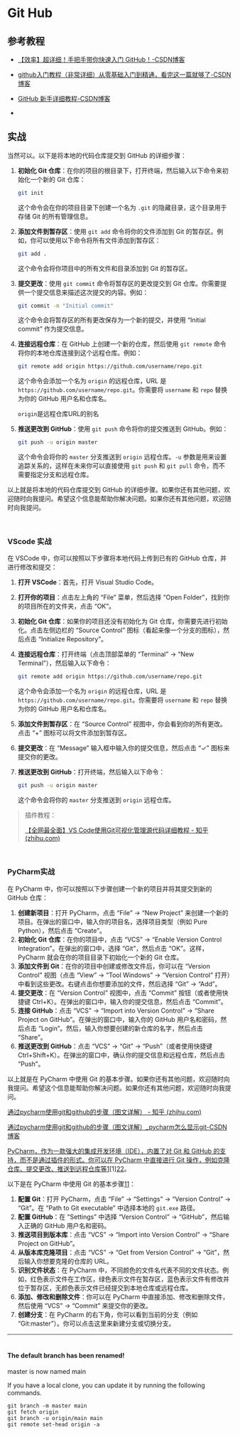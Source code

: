 # Git Hub

## 参考教程

- [【效率】超详细！手把手带你快速入门 GitHub！-CSDN博客](https://blog.csdn.net/fengdu78/article/details/115222691)

- [github入门教程（非常详细）从零基础入门到精通，看完这一篇就够了-CSDN博客](https://blog.csdn.net/Python_0011/article/details/131755188)
- [GitHub 新手详细教程-CSDN博客](https://blog.csdn.net/Hanani_Jia/article/details/77950594)
- 

## 实战

当然可以。以下是将本地的代码仓库提交到 GitHub 的详细步骤：

1. **初始化 Git 仓库**：在你的项目的根目录下，打开终端，然后输入以下命令来初始化一个新的 Git 仓库：

   ```bash
   git init
   ```

   这个命令会在你的项目目录下创建一个名为 `.git` 的隐藏目录，这个目录用于存储 Git 的所有管理信息。

2. **添加文件到暂存区**：使用 `git add` 命令将你的文件添加到 Git 的暂存区。例如，你可以使用以下命令将所有文件添加到暂存区：

   ```bash
   git add .
   ```

   这个命令会将你项目中的所有文件和目录添加到 Git 的暂存区。

3. **提交更改**：使用 `git commit` 命令将暂存区的更改提交到 Git 仓库。你需要提供一个提交信息来描述这次提交的内容。例如：

   ```bash
   git commit -m "Initial commit"
   ```

   这个命令会将暂存区的所有更改保存为一个新的提交，并使用 “Initial commit” 作为提交信息。

4. **连接远程仓库**：在 GitHub 上创建一个新的仓库，然后使用 `git remote` 命令将你的本地仓库连接到这个远程仓库。例如：

   ```bash
   git remote add origin https://github.com/username/repo.git
   ```

   这个命令会添加一个名为 `origin` 的远程仓库，URL 是 `https://github.com/username/repo.git`。你需要将 `username` 和 `repo` 替换为你的 GitHub 用户名和仓库名。

   `origin`是远程仓库URL的别名

5. **推送更改到 GitHub**：使用 `git push` 命令将你的提交推送到 GitHub。例如：

   ```bash
   git push -u origin master
   ```

   这个命令会将你的 `master` 分支推送到 `origin` 远程仓库。`-u` 参数是用来设置追踪关系的，这样在未来你可以直接使用 `git push` 和 `git pull` 命令，而不需要指定分支和远程仓库。

以上就是将本地的代码仓库提交到 GitHub 的详细步骤。如果你还有其他问题，欢迎随时向我提问。希望这个信息能帮助你解决问题。如果你还有其他问题，欢迎随时向我提问。

​              

### VScode 实战

在 VSCode 中，你可以按照以下步骤将本地代码上传到已有的 GitHub 仓库，并进行修改和提交：

1. **打开 VSCode**：首先，打开 Visual Studio Code。

2. **打开你的项目**：点击左上角的 “File” 菜单，然后选择 “Open Folder”，找到你的项目所在的文件夹，点击 “OK”。

3. **初始化 Git 仓库**：如果你的项目还没有初始化为 Git 仓库，你需要先进行初始化。点击左侧边栏的 “Source Control” 图标（看起来像一个分支的图标），然后点击 “Initialize Repository”。

4. **连接远程仓库**：打开终端（点击顶部菜单的 “Terminal” -> “New Terminal”），然后输入以下命令：

   ```bash
   git remote add origin https://github.com/username/repo.git
   ```

   这个命令会添加一个名为 `origin` 的远程仓库，URL 是 `https://github.com/username/repo.git`。你需要将 `username` 和 `repo` 替换为你的 GitHub 用户名和仓库名。

5. **添加文件到暂存区**：在 “Source Control” 视图中，你会看到你的所有更改。点击 “+” 图标可以将文件添加到暂存区。

6. **提交更改**：在 “Message” 输入框中输入你的提交信息，然后点击 “✓” 图标来提交你的更改。

7. **推送更改到 GitHub**：打开终端，然后输入以下命令：

   ```bash
   git push -u origin master
   ```

   这个命令会将你的 `master` 分支推送到 `origin` 远程仓库。

> 插件教程：
>
> [【全网最全面】VS Code使用Git可视化管理源代码详细教程 - 知乎 (zhihu.com)](https://zhuanlan.zhihu.com/p/367494699)

​              

### PyCharm实战

在 PyCharm 中，你可以按照以下步骤创建一个新的项目并将其提交到新的 GitHub 仓库：

1. **创建新项目**：打开 PyCharm，点击 “File” -> “New Project” 来创建一个新的项目。在弹出的窗口中，输入你的项目名，选择项目类型（例如 Pure Python），然后点击 “Create”。
2. **初始化 Git 仓库**：在你的项目中，点击 “VCS” -> “Enable Version Control Integration”。在弹出的窗口中，选择 “Git”，然后点击 “OK”。这样，PyCharm 就会在你的项目目录下初始化一个新的 Git 仓库。
3. **添加文件到 Git**：在你的项目中创建或修改文件后，你可以在 “Version Control” 视图（点击 “View” -> “Tool Windows” -> “Version Control” 打开）中看到这些更改。右键点击你想要添加的文件，然后选择 “Git” -> “Add”。
4. **提交更改**：在 “Version Control” 视图中，点击 “Commit” 按钮（或者使用快捷键 Ctrl+K）。在弹出的窗口中，输入你的提交信息，然后点击 “Commit”。
5. **连接 GitHub**：点击 “VCS” -> “Import into Version Control” -> “Share Project on GitHub”。在弹出的窗口中，输入你的 GitHub 用户名和密码，然后点击 “Login”。然后，输入你想要创建的新仓库的名字，然后点击 “Share”。
6. **推送更改到 GitHub**：点击 “VCS” -> “Git” -> “Push”（或者使用快捷键 Ctrl+Shift+K）。在弹出的窗口中，确认你的提交信息和远程仓库，然后点击 “Push”。

以上就是在 PyCharm 中使用 Git 的基本步骤。如果你还有其他问题，欢迎随时向我提问。希望这个信息能帮助你解决问题。如果你还有其他问题，欢迎随时向我提问。

[通过pycharm使用git和github的步骤（图文详解） - 知乎 (zhihu.com)](https://zhuanlan.zhihu.com/p/456089210)

[通过pycharm使用git和github的步骤（图文详解）_pycharm怎么显示git-CSDN博客](https://blog.csdn.net/2301_79535618/article/details/136769846)



[PyCharm，作为一款强大的集成开发环境（IDE），内置了对 Git 和 GitHub 的支持，而不是通过插件的形式。你可以在 PyCharm 中直接进行 Git 操作，例如克隆仓库、提交更改、推送到远程仓库等](https://zhuanlan.zhihu.com/p/456089210)[1](https://zhuanlan.zhihu.com/p/456089210)[1][2](https://blog.csdn.net/2301_79535618/article/details/136769846)[2](https://blog.csdn.net/2301_79535618/article/details/136769846)。

以下是在 PyCharm 中使用 Git 的基本步骤[1](https://zhuanlan.zhihu.com/p/456089210)[1](https://zhuanlan.zhihu.com/p/456089210)：

1. **配置 Git**：打开 PyCharm，点击 “File” -> “Settings” -> “Version Control” -> “Git”。在 “Path to Git executable” 中选择本地的 `git.exe` 路径。
2. **配置 GitHub**：在 “Settings” 中选择 “Version Control” -> “GitHub”，然后输入正确的 GitHub 用户名和密码。
3. **推送项目到版本库**：点击 “VCS” -> “Import into Version Control” -> “Share Project on GitHub”。
4. **从版本库克隆项目**：点击 “VCS” -> “Get from Version Control” -> “Git”，然后输入你想要克隆的仓库的 URL。
5. **识别文件状态**：在 PyCharm 中，不同颜色的文件名代表不同的文件状态。例如，红色表示文件在工作区，绿色表示文件在暂存区，蓝色表示文件有修改并位于暂存区，无颜色表示文件已经提交到本地仓库或远程仓库。
6. **添加、修改和删除文件**：你可以在 PyCharm 中直接添加、修改和删除文件，然后使用 “VCS” -> “Commit” 来提交你的更改。
7. **创建分支**：在 PyCharm 的右下角，你可以看到当前的分支（例如 “Git:master”）。你可以点击这里来新建分支或切换分支。

<iframe name="d9a594be-d8bd-250c-7e9d-634aad963106" style="width:100%;height:0px;" class="frame" src="https://www.bing.com/search?showonlyads=1&amp;codex_conid=51D%7CBingProd%7C22DC8D6D9254700C20701D57C41221729BCD6DD7BB0C450E6B68CAFB2AC6D0CC&amp;codex_summ=%5B%7B%22author%22%3A%22user%22%2C%22text%22%3A%22Pycharm%E4%B8%AD%E6%9C%89%E6%B2%A1%E6%9C%89github%E7%9A%84%E6%8F%92%E4%BB%B6%E5%91%A2+%E5%85%B6%E5%8A%9F%E8%83%BD%E5%92%8C%E7%94%A8%E6%B3%95%E8%B7%9Fvscode%E4%B8%AD%E7%9A%84github%E6%8F%92%E4%BB%B6%E5%9F%BA%E6%9C%AC%E4%B8%8A%E4%B8%80%E6%A0%B7%E5%90%97%22%7D%2C%7B%22author%22%3A%22bot%22%2C%22text%22%3A%22%5B1%5D%3A+https%3A%2F%2Fzhuanlan.zhihu.com%2Fp%2F456089210+%5C%22%5C%22%5Cn%5B2%5D%3A+https%3A%2F%2Fblog.csdn.net%2F2301_79535618%2Farticle%2Fdetails%2F136769846+%5C%22%5C%22%5Cn%5B3%5D%3A+https%3A%2F%2Fbing.com%2Fsearch%3Fq%3DPyCharm%2BGitHub%2B%25E6%258F%2592%25E4%25BB%25B6%2B%25E5%258A%259F%25E8%2583%25BD%2B%25E7%2594%25A8%25E6%25B3%2595+%5C%22%5C%22%5Cn%5B4%5D%3A+https%3A%2F%2Fdeveloper.baidu.com%2Farticle%2Fdetail.html%3Fid%3D2886428+%5C%22%5C%22%5Cn%5CnPyCharm%EF%BC%8C%E4%BD%9C%E4%B8%BA%E4%B8%80%E6%AC%BE%E5%BC%BA%E5%A4%A7%E7%9A%84%E9%9B%86%E6%88%90%E5%BC%80%E5%8F%91%E7%8E%AF%E5%A2%83%EF%BC%88IDE%EF%BC%89%EF%BC%8C%E5%86%85%E7%BD%AE%E4%BA%86%E5%AF%B9+Git+%E5%92%8C+GitHub+%E7%9A%84%E6%94%AF%E6%8C%81%EF%BC%8C%E8%80%8C%E4%B8%8D%E6%98%AF%E9%80%9A%E8%BF%87%E6%8F%92%E4%BB%B6%E7%9A%84%E5%BD%A2%E5%BC%8F%E3%80%82%E4%BD%A0%E5%8F%AF%E4%BB%A5%E5%9C%A8+PyCharm+%E4%B8%AD%E7%9B%B4%E6%8E%A5%E8%BF%9B%E8%A1%8C+Git+%E6%93%8D%E4%BD%9C%EF%BC%8C%E4%BE%8B%E5%A6%82%E5%85%8B%E9%9A%86%E4%BB%93%E5%BA%93%E3%80%81%E6%8F%90%E4%BA%A4%E6%9B%B4%E6%94%B9%E3%80%81%E6%8E%A8%E9%80%81%E5%88%B0%E8%BF%9C%E7%A8%8B%E4%BB%93%E5%BA%93%E7%AD%89%5B%5E1%5E%5D%5B1%5D%5B1%5D%5B%5E2%5E%5D%5B2%5D%5B2%5D%E3%80%82%5Cn%5Cn%E4%BB%A5%E4%B8%8B%E6%98%AF%E5%9C%A8+PyCharm+%E4%B8%AD%E4%BD%BF%E7%94%A8+Git+%E7%9A%84%E5%9F%BA%E6%9C%AC%E6%AD%A5%E9%AA%A4%5B%5E1%5E%5D%5B1%5D%5B1%5D%EF%BC%9A%5Cn%5Cn1.+**%E9%85%8D%E7%BD%AE+Git**%EF%BC%9A%E6%89%93%E5%BC%80+PyCharm%EF%BC%8C%E7%82%B9%E5%87%BB+%5C%22File%5C%22+-%3E+%5C%22Settings%5C%22+-%3E+%5C%22Version+Control%5C%22+-%3E+%5C%22Git%5C%22%E3%80%82%E5%9C%A8+%5C%22Path+to+Git+executable%5C%22+%E4%B8%AD%E9%80%89%E6%8B%A9%E6%9C%AC%E5%9C%B0%E7%9A%84+%60git.exe%60+%E8%B7%AF%E5%BE%84%E3%80%82%5Cn%5Cn2.+**%E9%85%8D%E7%BD%AE+GitHub**%EF%BC%9A%E5%9C%A8+%5C%22Settings%5C%22+%E4%B8%AD%E9%80%89%E6%8B%A9+%5C%22Version+Control%5C%22+-%3E+%5C%22GitHub%5C%22%EF%BC%8C%E7%84%B6%E5%90%8E%E8%BE%93%E5%85%A5%E6%AD%A3%E7%A1%AE%E7%9A%84+GitHub+%E7%94%A8%E6%88%B7%E5%90%8D%E5%92%8C%E5%AF%86%E7%A0%81%E3%80%82%5Cn%5Cn3.+**%E6%8E%A8%E9%80%81%E9%A1%B9%E7%9B%AE%E5%88%B0%E7%89%88%E6%9C%AC%E5%BA%93**%EF%BC%9A%E7%82%B9%E5%87%BB+%5C%22VCS%5C%22+-%3E+%5C%22Import+into+Version+Control%5C%22+-%3E+%5C%22Share+Project+on+GitHub%5C%22%E3%80%82%5Cn%5Cn4.+**%E4%BB%8E%E7%89%88%E6%9C%AC%E5%BA%93%E5%85%8B%E9%9A%86%E9%A1%B9%E7%9B%AE**%EF%BC%9A%E7%82%B9%E5%87%BB+%5C%22VCS%5C%22+-%3E+%5C%22Get+from+Version+Control%5C%22+-%3E+%5C%22Git%5C%22%EF%BC%8C%E7%84%B6%E5%90%8E%E8%BE%93%E5%85%A5%E4%BD%A0%E6%83%B3%E8%A6%81%E5%85%8B%E9%9A%86%E7%9A%84%E4%BB%93%E5%BA%93%E7%9A%84+URL%E3%80%82%5Cn%5Cn5.+**%E8%AF%86%E5%88%AB%E6%96%87%E4%BB%B6%E7%8A%B6%E6%80%81**%EF%BC%9A%E5%9C%A8+PyCharm+%E4%B8%AD%EF%BC%8C%E4%B8%8D%E5%90%8C%E9%A2%9C%E8%89%B2%E7%9A%84%E6%96%87%E4%BB%B6%E5%90%8D%E4%BB%A3%E8%A1%A8%E4%B8%8D%E5%90%8C%E7%9A%84%E6%96%87%E4%BB%B6%E7%8A%B6%E6%80%81%E3%80%82%E4%BE%8B%E5%A6%82%EF%BC%8C%E7%BA%A2%E8%89%B2%E8%A1%A8%E7%A4%BA%E6%96%87%E4%BB%B6%E5%9C%A8%E5%B7%A5%E4%BD%9C%E5%8C%BA%EF%BC%8C%E7%BB%BF%E8%89%B2%E8%A1%A8%E7%A4%BA%E6%96%87%E4%BB%B6%E5%9C%A8%E6%9A%82%E5%AD%98%E5%8C%BA%EF%BC%8C%E8%93%9D%E8%89%B2%E8%A1%A8%E7%A4%BA%E6%96%87%E4%BB%B6%E6%9C%89%E4%BF%AE%E6%94%B9%E5%B9%B6%E4%BD%8D%E4%BA%8E%E6%9A%82%E5%AD%98%E5%8C%BA%EF%BC%8C%E6%97%A0%E9%A2%9C%E8%89%B2%E8%A1%A8%E7%A4%BA%E6%96%87%E4%BB%B6%E5%B7%B2%E7%BB%8F%E6%8F%90%E4%BA%A4%E5%88%B0%E6%9C%AC%E5%9C%B0%E4%BB%93%E5%BA%93%E6%88%96%E8%BF%9C%E7%A8%8B%E4%BB%93%E5%BA%93%E3%80%82%5Cn%5Cn6.+**%E6%B7%BB%E5%8A%A0%E3%80%81%E4%BF%AE%E6%94%B9%E5%92%8C%E5%88%A0%E9%99%A4%E6%96%87%E4%BB%B6**%EF%BC%9A%E4%BD%A0%E5%8F%AF%E4%BB%A5%E5%9C%A8+PyCharm+%E4%B8%AD%E7%9B%B4%E6%8E%A5%E6%B7%BB%E5%8A%A0%E3%80%81%E4%BF%AE%E6%94%B9%E5%92%8C%22%7D%5D&amp;IG=9FB2CB99CE0A484FA1FF344A5B9083C1&amp;IID=SERP.9999&amp;cw=1745&amp;ch=909&amp;form=codexx&amp;dissrchswrite=1&amp;kseed=25000&amp;SFX=37&amp;q=PyCharm+GitHub+%E6%8F%92%E4%BB%B6+%E5%8A%9F%E8%83%BD+%E7%94%A8%E6%B3%95&amp;iframeid=d9a594be-d8bd-250c-7e9d-634aad963106&amp;cdxpc=CopilotMicrosoftCom&amp;cdxafr=0&amp;brid=cc3f76a1-be39-50e1-ceba-657bd38c9abe&amp;codex_src=sq">
        </iframe>
​              



#### The default branch has been renamed!

master is now named main

If you have a local clone, you can update it by running the following commands.

```
git branch -m master main
git fetch origin
git branch -u origin/main main
git remote set-head origin -a
```

